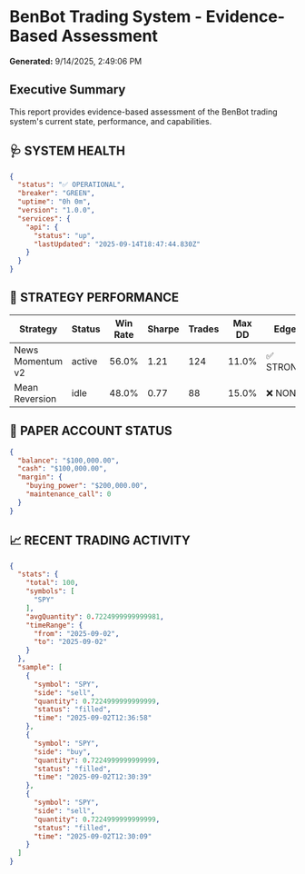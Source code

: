 # BenBot Trading System - Evidence-Based Assessment

**Generated:** 9/14/2025, 2:49:06 PM

## Executive Summary

This report provides evidence-based assessment of the BenBot trading system's current state, performance, and capabilities.

## 🩺 SYSTEM HEALTH

```json
{
  "status": "✅ OPERATIONAL",
  "breaker": "GREEN",
  "uptime": "0h 0m",
  "version": "1.0.0",
  "services": {
    "api": {
      "status": "up",
      "lastUpdated": "2025-09-14T18:47:44.830Z"
    }
  }
}
```

## 🎯 STRATEGY PERFORMANCE

| Strategy | Status | Win Rate | Sharpe | Trades | Max DD | Edge |
|----------|--------|----------|--------|--------|--------|------|
| News Momentum v2 | active | 56.0% | 1.21 | 124 | 11.0% | ✅ STRONG |
| Mean Reversion | idle | 48.0% | 0.77 | 88 | 15.0% | ❌ NONE |

## 💼 PAPER ACCOUNT STATUS

```json
{
  "balance": "$100,000.00",
  "cash": "$100,000.00",
  "margin": {
    "buying_power": "$200,000.00",
    "maintenance_call": 0
  }
}
```

## 📈 RECENT TRADING ACTIVITY

```json
{
  "stats": {
    "total": 100,
    "symbols": [
      "SPY"
    ],
    "avgQuantity": 0.7224999999999981,
    "timeRange": {
      "from": "2025-09-02",
      "to": "2025-09-02"
    }
  },
  "sample": [
    {
      "symbol": "SPY",
      "side": "sell",
      "quantity": 0.7224999999999999,
      "status": "filled",
      "time": "2025-09-02T12:36:58"
    },
    {
      "symbol": "SPY",
      "side": "buy",
      "quantity": 0.7224999999999999,
      "status": "filled",
      "time": "2025-09-02T12:30:39"
    },
    {
      "symbol": "SPY",
      "side": "sell",
      "quantity": 0.7224999999999999,
      "status": "filled",
      "time": "2025-09-02T12:30:09"
    }
  ]
}
```

